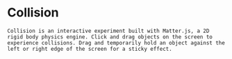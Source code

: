 # Collision
	Collision is an interactive experiment built with Matter.js, a 2D rigid body physics engine. Click and drag objects on the screen to experience collisions. Drag and temporarily hold an object against the left or right edge of the screen for a sticky effect.
